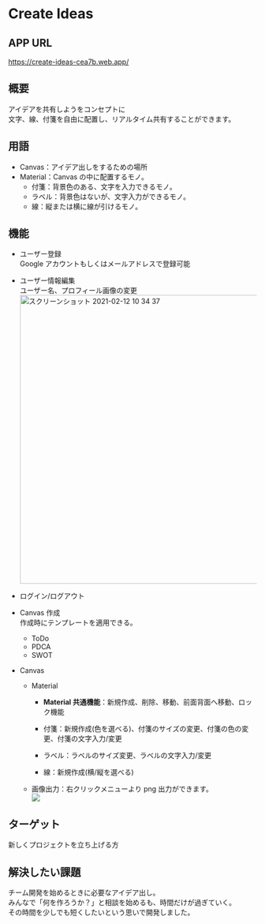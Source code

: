 # Create Ideas

## APP URL

https://create-ideas-cea7b.web.app/

## 概要

アイデアを共有しようをコンセプトに  
文字、線、付箋を自由に配置し、リアルタイム共有することができます。

## 用語

- Canvas：アイデア出しをするための場所
- Material：Canvas の中に配置するモノ。
  - 付箋：背景色のある、文字を入力できるモノ。
  - ラベル：背景色はないが、文字入力ができるモノ。
  - 線：縦または横に線が引けるモノ。

## 機能

- ユーザー登録  
  Google アカウントもしくはメールアドレスで登録可能
- ユーザー情報編集  
  ユーザー名、プロフィール画像の変更
  <img width="585" alt="スクリーンショット 2021-02-12 10 34 37" src="https://user-images.githubusercontent.com/47450240/107720646-1c872f00-6d1e-11eb-8b41-ed89b7ccb9c8.png">
- ログイン/ログアウト
- Canvas 作成  
  作成時にテンプレートを適用できる。

  - ToDo
  - PDCA
  - SWOT

- Canvas

  - Material

    - **Material 共通機能**：新規作成、削除、移動、前面背面へ移動、ロック機能

    - 付箋：新規作成(色を選べる)、付箋のサイズの変更、付箋の色の変更、付箋の文字入力/変更
    - ラベル：ラベルのサイズ変更、ラベルの文字入力/変更
    - 線：新規作成(横/縦を選べる)

  - 画像出力：右クリックメニューより png 出力ができます。  
    ![](https://user-images.githubusercontent.com/47450240/107719806-653de880-6d1c-11eb-87b5-63b2cae2c3f6.gif)

## ターゲット

新しくプロジェクトを立ち上げる方

## 解決したい課題

チーム開発を始めるときに必要なアイデア出し。  
みんなで「何を作ろうか？」と相談を始めるも、時間だけが過ぎていく。  
その時間を少しでも短くしたいという思いで開発しました。
